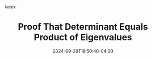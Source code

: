 ---
title: 'Proof That Determinant Equals Product of Eigenvalues'
date: 2024-09-28T19:50:40-04:00
summary: ""
math: katex
categories:
  - Linear Algebra
tags:
  - Proof
  - Eigenvalues
  - Determinants
  - Spectral Theory
weight: 100
draft: true
---